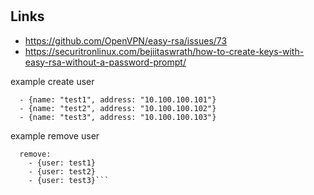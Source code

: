 #

## Links
- https://github.com/OpenVPN/easy-rsa/issues/73
- https://securitronlinux.com/bejiitaswrath/how-to-create-keys-with-easy-rsa-without-a-password-prompt/


example create user
```openvpn_users:
  - {name: "test1", address: "10.100.100.101"}
  - {name: "test2", address: "10.100.100.102"}
  - {name: "test3", address: "10.100.100.103"}
  ```

example remove user
```openvpn:
  remove:
    - {user: test1}
    - {user: test2}
    - {user: test3}```
